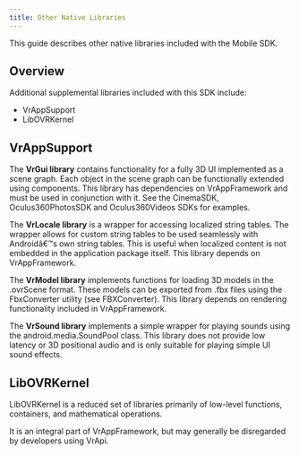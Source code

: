 ```yaml
---
title: Other Native Libraries
---
```

This guide describes other native libraries included with the Mobile SDK.

## Overview

Additional supplemental libraries included with this SDK include:

* VrAppSupport
* LibOVRKernel
## VrAppSupport

The **VrGui library** contains functionality for a fully 3D UI implemented as a scene graph. Each object in the scene graph can be functionally extended using components. This library has dependencies on VrAppFramework and must be used in conjunction with it. See the CinemaSDK, Oculus360PhotosSDK and Oculus360Videos SDKs for examples.

The **VrLocale library** is a wrapper for accessing localized string tables. The wrapper allows for custom string tables to be used seamlessly with Androidâ€™s own string tables. This is useful when localized content is not embedded in the application package itself. This library depends on VrAppFramework.

The **VrModel library** implements functions for loading 3D models in the .ovrScene format. These models can be exported from .fbx files using the FbxConverter utility (see FBXConverter). This library depends on rendering functionality included in VrAppFramework.

The **VrSound library** implements a simple wrapper for playing sounds using the android.media.SoundPool class. This library does not provide low latency or 3D positional audio and is only suitable for playing simple UI sound effects.

## LibOVRKernel

LibOVRKernel is a reduced set of libraries primarily of low-level functions, containers, and mathematical operations. 

It is an integral part of VrAppFramework, but may generally be disregarded by developers using VrApi. 

